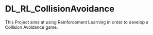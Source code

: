 # DL_RL_CollisionAvoidance
This Project aims at using Reinforcement Learning in order to develop a Collision Avoidance game.
